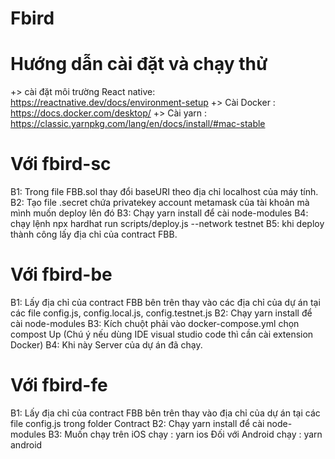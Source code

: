 # Fbird
# Hướng dẫn cài đặt và chạy thử

+> cài đặt môi trường React native: https://reactnative.dev/docs/environment-setup
+> Cài Docker : https://docs.docker.com/desktop/
+> Cài yarn : https://classic.yarnpkg.com/lang/en/docs/install/#mac-stable

# Với fbird-sc

B1: Trong file FBB.sol thay đổi baseURI theo địa chỉ localhost của máy tính.
B2: Tạo file .secret chứa privatekey account metamask của tài khoản mà mình muốn deploy lên đó
B3: Chạy yarn install để cài node-modules
B4: chạy lệnh npx hardhat run scripts/deploy.js --network testnet
B5: khi deploy thành công lấy địa chỉ của contract FBB.

# Với fbird-be

B1: Lấy địa chỉ của contract FBB bên trên thay vào các địa chỉ của dự án tại các file config.js, config.local.js, config.testnet.js
B2: Chạy yarn install để cài node-modules
B3: Kích chuột phải vào docker-compose.yml chọn compost Up (Chú ý nếu dùng IDE visual studio code thì cần cài extension Docker)
B4: Khi này Server của dự án đã chạy.

# Với fbird-fe

B1: Lấy địa chỉ của contract FBB bên trên thay vào địa chỉ của dự án tại các file config.js trong folder Contract
B2: Chạy yarn install để cài node-modules
B3: Muốn chạy trên iOS chạy : yarn ios
Đối với Android chạy : yarn android